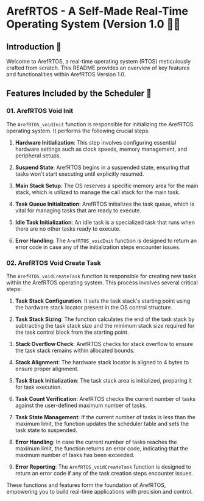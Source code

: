# ArefRTOS - A Self-Made Real-Time Operating System (Version 1.0 👨‍💻

## Introduction 🌟

Welcome to ArefRTOS, a real-time operating system (RTOS) meticulously crafted from scratch. This README provides an overview of key features and functionalities within ArefRTOS Version 1.0.

## Features Included by the Scheduler 🚀

### 01. ArefRTOS Void Init

The `ArefRTOS_voidInit` function is responsible for initializing the ArefRTOS operating system. It performs the following crucial steps:

1. **Hardware Initialization**: This step involves configuring essential hardware settings such as clock speeds, memory management, and peripheral setups.

2. **Suspend State**: ArefRTOS begins in a suspended state, ensuring that tasks won't start executing until explicitly resumed.

3. **Main Stack Setup**: The OS reserves a specific memory area for the main stack, which is utilized to manage the call stack for the main task.

4. **Task Queue Initialization**: ArefRTOS initializes the task queue, which is vital for managing tasks that are ready to execute.

5. **Idle Task Initialization**: An idle task is a specialized task that runs when there are no other tasks ready to execute.

6. **Error Handling**: The `ArefRTOS_voidInit` function is designed to return an error code in case any of the initialization steps encounter issues.

### 02. ArefRTOS Void Create Task

The `ArefRTOS_voidCreateTask` function is responsible for creating new tasks within the ArefRTOS operating system. This process involves several critical steps:

1. **Task Stack Configuration**: It sets the task stack's starting point using the hardware stack locator present in the OS control structure.

2. **Task Stack Sizing**: The function calculates the end of the task stack by subtracting the task stack size and the minimum stack size required for the task control block from the starting point.

3. **Stack Overflow Check**: ArefRTOS checks for stack overflow to ensure the task stack remains within allocated bounds.

4. **Stack Alignment**: The hardware stack locator is aligned to 4 bytes to ensure proper alignment.

5. **Task Stack Initialization**: The task stack area is initialized, preparing it for task execution.

6. **Task Count Verification**: ArefRTOS checks the current number of tasks against the user-defined maximum number of tasks.

7. **Task State Management**: If the current number of tasks is less than the maximum limit, the function updates the scheduler table and sets the task state to suspended.

8. **Error Handling**: In case the current number of tasks reaches the maximum limit, the function returns an error code, indicating that the maximum number of tasks has been exceeded.

9. **Error Reporting**: The `ArefRTOS_voidCreateTask` function is designed to return an error code if any of the task creation steps encounter issues.

These functions and features form the foundation of ArefRTOS, empowering you to build real-time applications with precision and control.



